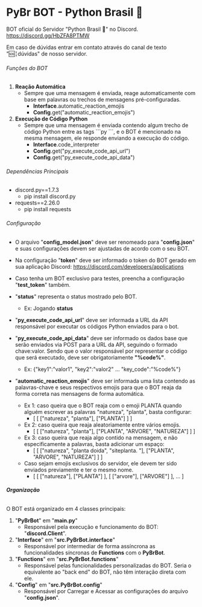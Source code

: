 # PyBr BOT - Python Brasil 🐍

BOT oficial do Servidor "Python Brasil 🐍" no Discord. https://discord.gg/HbZFA8PTMW

Em caso de dúvidas entrar em contato através do canal de texto "🆘╎dúvidas" de nosso servidor.



###### Funções do BOT

1. **Reação Automática**
   - Sempre que uma mensagem é enviada, reage automaticamente com base em palavras ou trechos de mensagens pré-configuradas.
      - **Interface**.automatic_reaction_emojis
      - **Config**.get("automatic_reaction_emojis")
2. **Execução de Código Python**
   - Sempre que uma mensagem é enviada contendo algum trecho de código Python entre as tags \```py \```, e o BOT é mencionado na mesma mensagem, ele responde enviando a execução do código.
      - **Interface**.code_interpreter
      - **Config**.get("py_execute_code_api_url")
      - **Config**.get("py_execute_code_api_data")



###### Dependências Principais

- discord.py==1.7.3
  - pip install discord.py
- requests==2.26.0
  - pip install requests



###### Configuração

- O arquivo "**config_model.json**" deve ser renomeado para "**config.json**" e suas configurações devem ser ajustadas de acordo com o seu BOT.

- Na configuração "**token**" deve ser informado o token do BOT gerado em sua aplicação Discord: https://discord.com/developers/applications

- Caso tenha um BOT exclusivo para testes, preencha a configuração "**test_token**" também.

- "**status**" representa o status mostrado pelo BOT. 
  - Ex: Jogando **status**

- "**py_execute_code_api_url**" deve ser informada a URL da API responsável por executar os códigos Python enviados para o bot.
- "**py_execute_code_api_data**" deve ser informado os dados base que serão enviados via POST para a URL da API,  seguindo o formado chave:valor. Sendo que o valor responsável por representar o código que será executado, deve ser obrigatoriamente **"%code%"**.
  - Ex: {"key1":"valor1", "key2":"valor2" ... "key_code":"%code%"}
- "**automatic_reaction_emojis**" deve ser informada uma lista contendo as palavras-chave e seus respectivos emojis para que o BOT reaja da forma correta nas mensagens de forma automática.
  - Ex 1: caso queira que o BOT reaja com o emoji PLANTA quando alguém escrever as palavras "natureza", "planta", basta configurar:
    - [ [ ["natureza", "planta"],  ["PLANTA"] ] ]
  - Ex 2: caso queira que reaja aleatoriamente entre vários emojis.
    - [ [ ["natureza", "planta"],  ["PLANTA", "ARVORE", "NATUREZA"] ] ]
  - Ex 3: caso queira que reaja algo contido na mensagem, e não especificamente a palavras, basta adicionar um espaço:
    - [ [ ["natureza", "planta doida", "siteplanta. "],  ["PLANTA", "ARVORE", "NATUREZA"] ] ]
  - Caso sejam emojis exclusivos do servidor, ele devem ter sido enviados previamente e ter o mesmo nome.
    - [ [ ["natureza"],  ["PLANTA"] ], [ ["arvore"],  ["ARVORE"] ], ... ]



###### **Organização**

O BOT está organizado em 4 classes principais:

1. "**PyBrBot**" em "**main.py**"
   - Responsável pela execução e funcionamento do BOT: "**discord.Client**". 
2. "**Interface**" em "**src.PyBrBot.interface**"
   - Responsável por intermediar de forma assíncrona as funcionalidades síncronas de **Functions** com o **PyBrBot**.
3. "**Functions**" em "**src.PyBrBot.functions**"
   - Responsável pelas funcionalidades personalizadas do BOT. Seria o equivalente ao "back end" do BOT, não têm interação direta com ele.
4. "**Config**" em "**src.PyBrBot.config**"
   - Responsável por Carregar e Acessar as configurações do arquivo "**config.json**".

